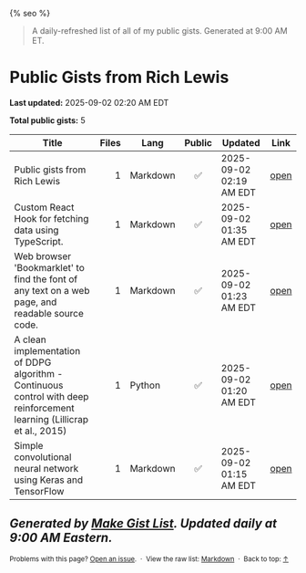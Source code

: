 {% seo %}

> A daily-refreshed list of all of my public gists. Generated at 9:00 AM ET.
# Public Gists from Rich Lewis

**Last updated:** 2025-09-02 02:20 AM EDT

**Total public gists:** 5

| Title | Files | Lang | Public | Updated | Link |
|---|---:|---|:---:|---|---|
| Public gists from Rich Lewis | 1 | Markdown | ✅ | 2025-09-02 02:19 AM EDT | [open](https://gist.github.com/RichLewis007/ff9cf69eb83fc89dfb34f37111f821a6) |
| Custom React Hook for fetching data using TypeScript. | 1 | Markdown | ✅ | 2025-09-02 01:35 AM EDT | [open](https://gist.github.com/RichLewis007/94dc04cd0150766bff8cd23c984843c0) |
| Web browser 'Bookmarklet' to find the font of any text on a web page, and readable source code. | 1 | Markdown | ✅ | 2025-09-02 01:23 AM EDT | [open](https://gist.github.com/RichLewis007/45384ad7d26361b85d8acbd2127a48fe) |
| A clean implementation of DDPG algorithm - Continuous control with deep reinforcement learning (Lillicrap et al., 2015) | 1 | Python | ✅ | 2025-09-02 01:20 AM EDT | [open](https://gist.github.com/RichLewis007/e17ee64d75a3310518a50b3109211284) |
| Simple convolutional neural network using Keras and TensorFlow | 1 | Markdown | ✅ | 2025-09-02 01:15 AM EDT | [open](https://gist.github.com/RichLewis007/39c9c5bcf59037c030a84501212a0733) |

_Generated by [Make Gist List](https://github.com/RichLewis007/Make-Gist-List). Updated daily at 9:00 AM Eastern._
---

<small>
Problems with this page? <a href="https://github.com/RichLewis007/gist-index/issues/new">Open an issue</a>.
&nbsp;·&nbsp; View the raw list: <a href="{{ '/Public-Gists-from-Rich-Lewis.md' | relative_url }}">Markdown</a>
&nbsp;·&nbsp; Back to top: <a href="#">↑</a>
</small>
